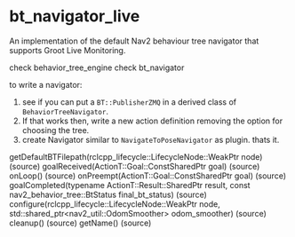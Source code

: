 # bt_navigator_live

An implementation of the default Nav2 behaviour tree navigator that supports Groot Live Monitoring.

check behavior_tree_engine
check bt_navigator

to write a navigator: 

1. see if you can put a `BT::PublisherZMQ` in a derived class of `BehaviorTreeNavigator`.
2. If that works then, write a new action definition removing the option for choosing the tree.
3. create Navigator similar to `NavigateToPoseNavigator` as plugin. thats it.

getDefaultBTFilepath(rclcpp_lifecycle::LifecycleNode::WeakPtr node) (source)
goalReceived(ActionT::Goal::ConstSharedPtr goal) (source)
onLoop() (source)
onPreempt(ActionT::Goal::ConstSharedPtr goal) (source)
goalCompleted(typename ActionT::Result::SharedPtr result, const nav2_behavior_tree::BtStatus final_bt_status) (source)
configure(rclcpp_lifecycle::LifecycleNode::WeakPtr node, std::shared_ptr<nav2_util::OdomSmoother> odom_smoother) (source)
cleanup() (source)
getName() (source)